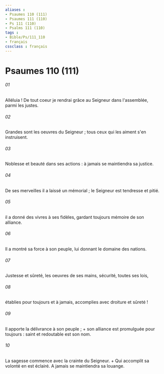```yaml
---
aliases : 
- Psaumes 110 (111)
- Psaumes 111 (110)
- Ps 111 (110)
- Psalms 111 (110)
tags : 
- Bible/Ps/111_110
- français
cssclass : français
---
```


# Psaumes 110 (111)

###### 01
Alléluia ! De tout coeur je rendrai grâce au Seigneur dans l'assemblée, parmi les justes.
###### 02
Grandes sont les oeuvres du Seigneur ; tous ceux qui les aiment s'en instruisent.
###### 03
Noblesse et beauté dans ses actions : à jamais se maintiendra sa justice.
###### 04
De ses merveilles il a laissé un mémorial ; le Seigneur est tendresse et pitié.
###### 05
il a donné des vivres à ses fidèles, gardant toujours mémoire de son alliance.
###### 06
Il a montré sa force à son peuple, lui donnant le domaine des nations.
###### 07
Justesse et sûreté, les oeuvres de ses mains, sécurité, toutes ses lois,
###### 08
établies pour toujours et à jamais, accomplies avec droiture et sûreté !
###### 09
Il apporte la délivrance à son peuple ; + son alliance est promulguée pour toujours : saint et redoutable est son nom.
###### 10
La sagesse commence avec la crainte du Seigneur. + Qui accomplit sa volonté en est éclairé. A jamais se maintiendra sa louange.
